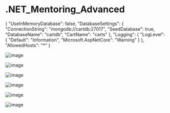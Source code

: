 # .NET_Mentoring_Advanced

{
  "UseInMemoryDatabase": false,
  "DatabaseSettings": {
    "ConnectionString": "mongodb://cartdb:27017",
    "SeedDatabase": true,
    "DatabaseName": "cartdb",
    "CartName": "carts"
  },
  "Logging": {
    "LogLevel": {
      "Default": "Information",
      "Microsoft.AspNetCore": "Warning"
    }
  },
  "AllowedHosts": "*"
}


![image](https://github.com/user-attachments/assets/2065e08b-39d2-4441-9011-5afcb51dc08d)


![image](https://github.com/user-attachments/assets/75f83bc6-2c13-40d8-ac36-64fd25d399b4)

![image](https://github.com/user-attachments/assets/2fd32bd0-35f9-4239-9dc1-ceb7201e0bb2)

![image](https://github.com/user-attachments/assets/1b0c8398-31f4-45ed-80f5-04bd5cab566a)

![image](https://github.com/user-attachments/assets/d4c3ea91-9aca-4373-b36c-89da6e0f78c4)

![image](https://github.com/user-attachments/assets/8e86713e-9ed3-4ea9-8800-0a3fcce44132)
